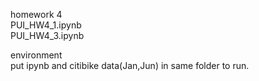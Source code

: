 homework 4     
PUI_HW4_1.ipynb     
PUI_HW4_3.ipynb     

environment      
put ipynb and citibike data(Jan,Jun) in same folder to run.      
